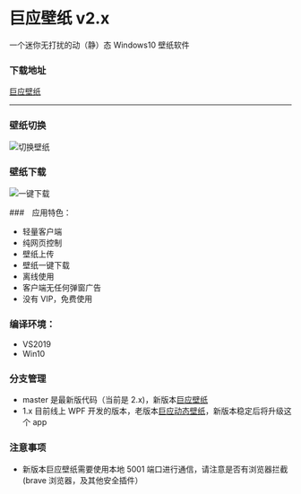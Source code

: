 # 巨应壁纸 v2.x

一个迷你无打扰的动（静）态 Windows10 壁纸软件

### 下载地址

[巨应壁纸](https://www.microsoft.com/store/apps/9N1S487WCGWR)

---

### 壁纸切换

![切换壁纸](https://github.com/giant-app/LiveWallpaper/blob/master/screenshots/changewallpaper.gif?raw=true)

### 壁纸下载

![一键下载](https://github.com/giant-app/LiveWallpaper/blob/master/screenshots/download.gif?raw=true)

###　应用特色：

- 轻量客户端
- 纯网页控制
- 壁纸上传
- 壁纸一键下载
- 离线使用
- 客户端无任何弹窗广告
- 没有 VIP，免费使用

### 编译环境：

- VS2019
- Win10

### 分支管理

- master 是最新版代码（当前是 2.x)，新版本[巨应壁纸](https://www.microsoft.com/store/apps/9N1S487WCGWR)
- 1.x 目前线上 WPF 开发的版本，老版本[巨应动态壁纸](https://www.microsoft.com/store/apps/9MV8GK87MZ05)，新版本稳定后将升级这个 app

### 注意事项

- 新版本巨应壁纸需要使用本地 5001 端口进行通信，请注意是否有浏览器拦截(brave 浏览器，及其他安全插件）

